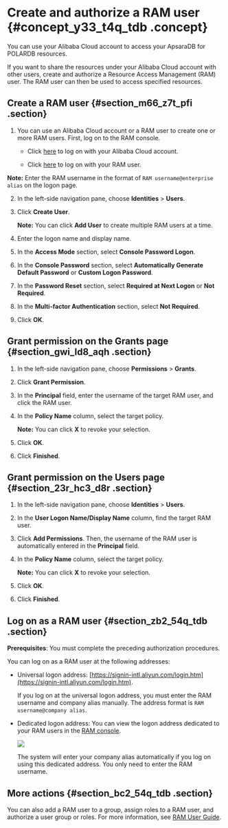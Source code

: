 # Create and authorize a RAM user {#concept_y33_t4q_tdb .concept}

You can use your Alibaba Cloud account to access your ApsaraDB for POLARDB resources.

If you want to share the resources under your Alibaba Cloud account with other users, create and authorize a Resource Access Management \(RAM\) user. The RAM user can then be used to access specified resources.

## Create a RAM user {#section_m66_z7t_pfi .section}

1.  You can use an Alibaba Cloud account or a RAM user to create one or more RAM users. First, log on to the RAM console.
    -   Click [here](https://account.alibabacloud.com/login/login.htm) to log on with your Alibaba Cloud account.

    -   Click [here](https://signin-intl.aliyun.com/login.htm) to log on with your RAM user.

**Note:** Enter the RAM username in the format of `RAM username@enterprise alias` on the logon page.

2.  In the left-side navigation pane, choose **Identities** \> **Users**.
3.  Click **Create User**.

    **Note:** You can click **Add User** to create multiple RAM users at a time.

4.  Enter the logon name and display name.
5.  In the **Access Mode** section, select **Console Password Logon**.
6.  In the **Console Password** section, select **Automatically Generate Default Password** or **Custom Logon Password**.
7.  In the **Password Reset** section, select **Required at Next Logon** or **Not Required**.
8.  In the **Multi-factor Authentication** section, select **Not Required**.
9.  Click **OK**.

## Grant permission on the Grants page {#section_gwi_ld8_aqh .section}

1.  In the left-side navigation pane, choose **Permissions** \> **Grants**.
2.  Click **Grant Permission**.
3.  In the **Principal** field, enter the username of the target RAM user, and click the RAM user.
4.  In the **Policy Name** column, select the target policy.

    **Note:** You can click **X** to revoke your selection.

5.  Click **OK**.
6.  Click **Finished**.

## Grant permission on the Users page {#section_23r_hc3_d8r .section}

1.  In the left-side navigation pane, choose **Identities** \> **Users**.
2.  In the **User Logon Name/Display Name** column, find the target RAM user.
3.  Click **Add Permissions**. Then, the username of the RAM user is automatically entered in the **Principal** field.
4.  In the **Policy Name** column, select the target policy.

    **Note:** You can click **X** to revoke your selection.

5.  Click **OK**.
6.  Click **Finished**.

## Log on as a RAM user {#section_zb2_54q_tdb .section}

**Prerequisites**: You must complete the preceding authorization procedures.

You can log on as a RAM user at the following addresses:

-   Universal logon address: [https://signin-intl.aliyun.com/login.htm](https://signin-intl.aliyun.com/login.htm).

    If you log on at the universal logon address, you must enter the RAM username and company alias manually. The address format is `RAM username@company alias`.

-   Dedicated logon address: You can view the logon address dedicated to your RAM users in the [RAM console](https://ram.console.aliyun.com).

    ![](http://static-aliyun-doc.oss-cn-hangzhou.aliyuncs.com/assets/img/3025/15662036836630_en-US.png)

    The system will enter your company alias automatically if you log on using this dedicated address. You only need to enter the RAM username.


## More actions {#section_bc2_54q_tdb .section}

You can also add a RAM user to a group, assign roles to a RAM user, and authorize a user group or roles. For more information, see [RAM User Guide](https://www.alibabacloud.com/help/product/28625.htm).

